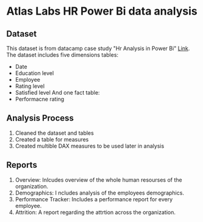 # Atlas Labs HR Power Bi data analysis
## Dataset
This dataset is from datacamp case study "Hr Analysis in Power Bi" [Link](https://www.datacamp.com/courses/case-study-hr-analytics-in-power-bi).
The dataset includes five dimensions tables:
- Date
- Education level
- Employee
- Rating level
- Satisfied level
And one fact table:
- Performacne rating
## Analysis Process
1. Cleaned the dataset and tables
2. Created a table for measures
3. Created multible DAX measures to be used later in analysis
## Reports
1. Overview:
Inlcudes overview of the whole human resourses of the organization.
2. Demographics:
I ncludes analysis of the employees demographics.
3. Performance Tracker:
Includes a performance report for every employee.
4. Attrition:
A report regarding the attrtion across the organization.
